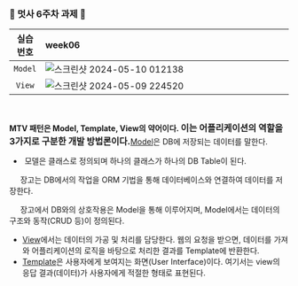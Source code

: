 <br><br>
### 🦁 멋사 6주차 과제 🦁

| 실습 <br> 번호 | week06 | 
|:------:|:------|
|`Model`|<img width="782"> ![스크린샷 2024-05-10 012138](https://github.com/Likelion-at-SMWU-12th/HongSangHee/assets/128593886/e3d54eb2-2c00-47e0-8e23-6f70f5be0c6d) |
|`View`| ![스크린샷 2024-05-09 224520](https://github.com/Likelion-at-SMWU-12th/HongSangHee/assets/128593886/4a013d76-2a34-43f1-8e64-afafbb61580e)| 
<br>
<p dir="ltr"><span style="font-size: 14px;"><strong>MTV 패턴은 Model, Template, View의 약어이다.&nbsp;</strong></span><strong style="font-size: 1rem;">이는 어플리케이션의 역할을<span lang="EN-US"> 3</span>가지로
구분한 개발 방법론이다<span lang="EN-US">.</span></strong><u>Model</u>은 DB에 저장되는 데이터를 말한다.&nbsp;</p>
<p dir="ltr">
    <ul>
        <li>&nbsp;모델은 클래스로 정의되며 하나의 클래스가 하나의 DB Table이 된다.</li>
    </ul>
</p>
<p dir="ltr">&nbsp; &nbsp; &nbsp;장고는 DB에서의 작업을 ORM 기법을 통해 데이터베이스와 연결하여 데이터를 저장한다.&nbsp;</p>
<p dir="ltr">&nbsp; &nbsp; &nbsp;장고에서 DB와의 상호작용은 Model을 통해 이루어지며, Model에서는 데이터의 구조와 동작(CRUD 등)이 정의된다.</p>
<p dir="ltr"></p>
<ul>
    <li><span style="font-size: 14px;"><u>View</u>에서는 데이터의 가공 및 처리를 담당한다. 웹의 요청을 받으면, 데이터를 가져와 어플리케이션의 로직을 바탕으로 처리한 결과를 Template에 반환한다.</span></li>
    <li><span style="font-size: 14px;"><u>Template</u>은 사용자에게 보여지는 화면(User Interface)이다. 여기서는 view의 응답 결과(데이터)가 사용자에게 적절한 형태로 표현된다.</span></li>
</ul>
<p></p>
